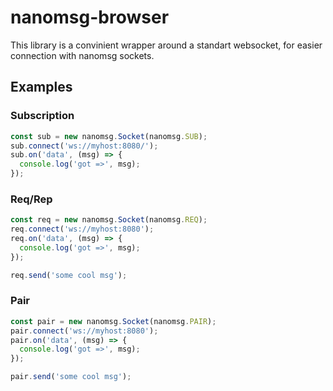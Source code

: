 # nanomsg-browser

This library is a convinient wrapper around a standart websocket, for
easier connection with nanomsg sockets.

## Examples

### Subscription

```js
const sub = new nanomsg.Socket(nanomsg.SUB);
sub.connect('ws://myhost:8080/');
sub.on('data', (msg) => {
  console.log('got =>', msg);
});
```

### Req/Rep

```js
const req = new nanomsg.Socket(nanomsg.REQ);
req.connect('ws://myhost:8080');
req.on('data', (msg) => {
  console.log('got =>', msg);
});

req.send('some cool msg');
```

### Pair

```js
const pair = new nanomsg.Socket(nanomsg.PAIR);
pair.connect('ws://myhost:8080');
pair.on('data', (msg) => {
  console.log('got =>', msg);
});

pair.send('some cool msg');
```
